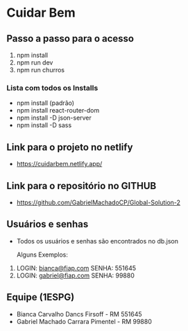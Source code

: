 # Cuidar Bem

## Passo a passo para o acesso
1. npm install
2. npm run dev
3. npm run churros

### Lista com todos os Installs
- npm install (padrão)
- npm install react-router-dom
- npm install -D json-server
- npm install -D sass

## Link para o projeto no netlify
- https://cuidarbem.netlify.app/

## Link para o repositório no GITHUB
- https://github.com/GabrielMachadoCP/Global-Solution-2

## Usuários e senhas 
- Todos os usuários e senhas são encontrados no db.json

    Alguns Exemplos:

1. LOGIN: bianca@fiap.com
   SENHA: 551645
2. LOGIN: gabriel@fiap.com
   SENHA: 99880

## Equipe (1ESPG)
- Bianca Carvalho Dancs Firsoff     - RM 551645
- Gabriel Machado Carrara Pimentel  - RM 99880
